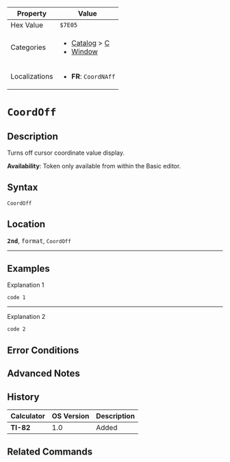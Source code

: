 | Property      | Value |
|---------------|-------|
| Hex Value     | `$7E05`|
| Categories    | <ul><li>[Catalog](<../categories/Catalog.md>) > [C](<../categories/Catalog.md#C>)</li><li>[Window](<../categories/Window.md>)</li></ul> |
| Localizations | <ul><li><b>FR</b>: `CoordNAff`</li></ul> |

# `CoordOff`

## Description
Turns off cursor coordinate value display.


<b>Availability</b>: Token only available from within the Basic editor.

## Syntax
`CoordOff`

## Location
<tt><kbd><b>2nd</b></kbd></tt>, <kbd>format</kbd>, `CoordOff`
<hr>

## Examples

Explanation 1
```ti-basic
code 1
```
---
Explanation 2
```ti-basic
code 2
```

## Error Conditions


## Advanced Notes


## History
| Calculator | OS Version | Description |
|------------|------------|-------------|
| <b>TI-82</b> | 1.0 | Added

## Related Commands

    